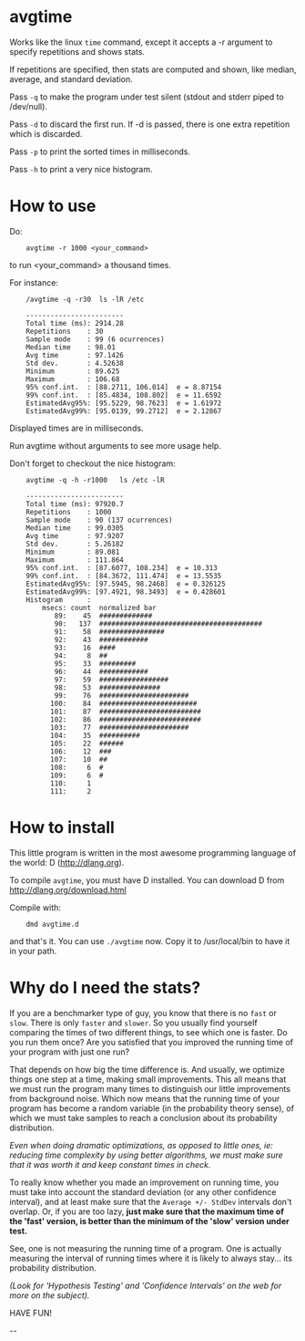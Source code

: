 avgtime
=======

Works like the linux `time` command, except it accepts a -r argument to
specify repetitions and shows stats.

If repetitions are specified, then stats are computed and shown, like
median, average, and standard deviation.

Pass `-q` to make the program under test silent (stdout and stderr 
piped to /dev/null).

Pass `-d` to discard the first run. If -d is passed, there is one extra
repetition which is discarded.

Pass `-p` to print the sorted times in milliseconds.

Pass `-h` to print a very nice histogram.

How to use
==========

Do:

        avgtime -r 1000 <your_command>

to run <your_command> a thousand times. 

For instance:

        /avgtime -q -r30  ls -lR /etc

        ------------------------
        Total time (ms): 2914.28
        Repetitions    : 30
        Sample mode    : 99 (6 ocurrences)
        Median time    : 98.01
        Avg time       : 97.1426
        Std dev.       : 4.52638
        Minimum        : 89.625
        Maximum        : 106.68
        95% conf.int.  : [88.2711, 106.014]  e = 8.87154
        99% conf.int.  : [85.4834, 108.802]  e = 11.6592
        EstimatedAvg95%: [95.5229, 98.7623]  e = 1.61972
        EstimatedAvg99%: [95.0139, 99.2712]  e = 2.12867

Displayed times are in milliseconds.

Run avgtime without arguments to see more usage help.

Don't forget to checkout the nice histogram:

        avgtime -q -h -r1000   ls /etc -lR

        ------------------------
        Total time (ms): 97920.7
        Repetitions    : 1000
        Sample mode    : 90 (137 ocurrences)
        Median time    : 99.0305
        Avg time       : 97.9207
        Std dev.       : 5.26182
        Minimum        : 89.081
        Maximum        : 111.864
        95% conf.int.  : [87.6077, 108.234]  e = 10.313
        99% conf.int.  : [84.3672, 111.474]  e = 13.5535
        EstimatedAvg95%: [97.5945, 98.2468]  e = 0.326125
        EstimatedAvg99%: [97.4921, 98.3493]  e = 0.428601
        Histogram      :
            msecs: count  normalized bar
               89:    45  #############
               90:   137  ########################################
               91:    58  ################
               92:    43  ############
               93:    16  ####
               94:     8  ##
               95:    33  #########
               96:    44  ############
               97:    59  #################
               98:    53  ###############
               99:    76  ######################
              100:    84  ########################
              101:    87  #########################
              102:    86  #########################
              103:    77  ######################
              104:    35  ##########
              105:    22  ######
              106:    12  ###
              107:    10  ##
              108:     6  #
              109:     6  #
              110:     1  
              111:     2  


How to install
==============

This little program is written in the most awesome programming language 
of the world: D  (http://dlang.org).

To compile `avgtime`, you must have D installed. You can download D
from http://dlang.org/download.html 

Compile with:
 
        dmd avgtime.d

and that's it. You can use `./avgtime` now. Copy it to /usr/local/bin
to have it in your path.


Why do I need the stats?
========================

If you are a benchmarker type of guy, you know that there is no `fast`
or `slow`. There is only `faster` and `slower`. So you usually find
yourself comparing the times of two different things, to see which
one is faster. Do you run them once? Are you satisfied that you
improved the running time of your program with just one run?

That depends on how big the time difference is. And usually, we
optimize things one step at a time, making small improvements.
This all means that we must run the program many times to distinguish
our little improvements from background noise. Which
now means that the running time of your program has become
a random variable (in the probability theory sense), of which
we must take samples to reach a conclusion about its 
probability distribution.

_Even when doing dramatic optimizations, as opposed to little ones,
ie: reducing time complexity by using better algorithms,
we must make sure that it was worth it and keep constant 
times in check._


To really know whether you made an improvement on running time,
you must take into account the standard deviation (or any other
confidence interval), and at least make sure that 
the `Average +/- StdDev` intervals don't overlap.
   Or, if you are too lazy, **just make sure that the maximum time
of the 'fast' version, is better than the minimum of the 'slow' 
version under test.**

See, one is not measuring the running time of a program. One is
actually measuring the interval of running times where it 
is likely to always stay... its probability distribution.


_(Look for 'Hypothesis Testing' and 'Confidence Intervals' on the web 
for more on the subject)._



HAVE FUN!

--



